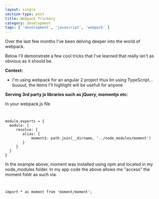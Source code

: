 ```yaml
---
layout: single
section-type: post
title: Webpack Trickery
category: development
tags: [ 'development', 'javascript', 'webpack' ]
---
```


Over the last few months I've been delving deeper into the world of webpack.

Below I'll demonstrate a few cool tricks that I've learned that really isn't as obvious as it should be. 

 **Context:**
   - I'm using webpack for an angular 2 project thus Im using TypeScript... buuuut, the items I'll highlight will be usefull for anyone


**Serving 3rd party js libraries such as jQuery, momentjs etc:**

In your webpack.js file
<pre>
<code data-trim class="javascript">

module.exports = {
  module: {
     resolve: {
        alias: {
            moment$: path.join(__dirname, '../node_modules/moment')
        }
     }
  } 
}
</code></pre>

In the example above, moment was installed using npm and located in my node_modules folder.
In my app code the above allows me "access" the moment foldr as such via:

<pre><code data-trim class="typescript">

import * as moment from 'moment/moment';

</code></pre>